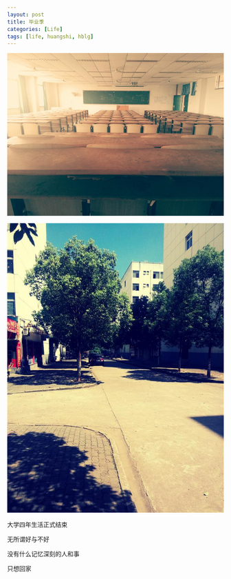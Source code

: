 ```yaml
---
layout: post
title: 毕业季
categories: [Life]
tags: [life, huangshi, hblg]
---
```


![P41013-132236_2507466-001](\media\files\2015\07\30\P41013-132236_2507466-001.jpg)

![P50730-102519-001](\media\files\2015\07\30\P50730-102519-001.JPG)

大学四年生活正式结束

无所谓好与不好

没有什么记忆深刻的人和事

只想回家